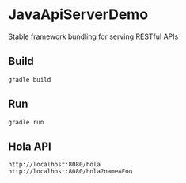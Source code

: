 # JavaApiServerDemo
Stable framework bundling for serving RESTful APIs

## Build
```
gradle build
```

## Run
```
gradle run
```

## Hola API
```
http://localhost:8080/hola
http://localhost:8080/hola?name=Foo
```
